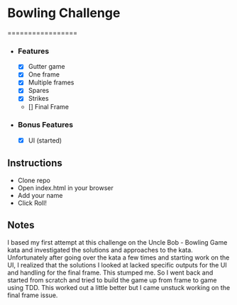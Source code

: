# Bowling Challenge
=================
* ### Features
  * [x] Gutter game
  * [x] One frame
  * [x] Multiple frames
  * [x] Spares
  * [x] Strikes
  * [] Final Frame

* ### Bonus Features
  * [x] UI (started)

## Instructions
* Clone repo
* Open index.html in your browser
* Add your name
* Click Roll!

## Notes

I based my first attempt at this challenge on the Uncle Bob - Bowling Game kata and investigated the solutions and approaches to the kata.
Unfortunately after going over the kata a few times and starting work on the UI, I realized that the solutions I looked at lacked specific outputs for the UI and handling for the final frame. This stumped me. So I went back and started from scratch and tried to build the game up from frame to game using TDD. This worked out a little better but I came unstuck working on the final frame issue.

